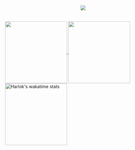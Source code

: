 <h1 align="center">
    <img src="https://readme-typing-svg.herokuapp.com/?font=Righteous&size=35&center=true&vCenter=true&width=500&height=70&duration=4000&lines=Hi+There!+👋;+I'm+An!;" />
</h1>
<br/>
<a href="https://github.com/anuraghazra/github-readme-stats">
  <img height=200 align="center" src="https://github-readme-stats.vercel.app/api?username=nguyenxuanan5161&theme=radical" />
</a>
<a href="https://github.com/anuraghazra/convoychat">
  <img height=200 align="center" src="https://github-readme-stats.vercel.app/api/top-langs?username=nguyenxuanan5161&layout=compact&langs_count=8&card_width=320&theme=radical" />
</a>
<a href="https://github.com/anuraghazra/github-readme-stats">
  <img height=200 align="center"src="https://github-readme-stats.vercel.app/api/wakatime?username=@nguyenxuanan5161&show_masked_time=true&layout=compact&theme=radical&order=3" alt="Harlok's wakatime stats"" />
</a>
